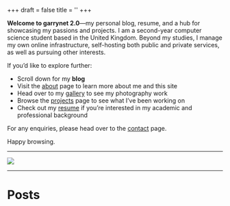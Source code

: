 +++
draft = false
title = ''
+++

**Welcome to garrynet 2.0**—my personal blog, resume, and a hub for showcasing my passions and projects. I am a second-year computer science student based in the United Kingdom. Beyond my studies, I manage my own online infrastructure, self-hosting both public and private services, as well as pursuing other interests.

If you’d like to explore further:

-   Scroll down for my **blog**
-   Visit the [about](/about) page to learn more about me and this site
-   Head over to my [gallery](https://gallery.garrynet.co.uk) to see my photography work
-   Browse the [projects](/projects) page to see what I’ve been working on
-   Check out my [resume](/resume) if you’re interested in my academic and professional background

For any enquiries, please head over to the [contact](/contact) page.

Happy browsing.

---

![](/img/always-evolving.png)

---

# Posts
